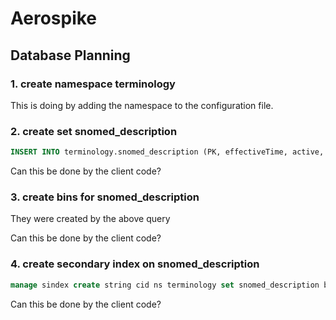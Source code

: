 # Aerospike

## Database Planning

### 1. create namespace terminology

This is doing by adding the namespace to the configuration file.

### 2. create set snomed_description

```sql
INSERT INTO terminology.snomed_description (PK, effectiveTime, active, moduleId, conceptId, languageCode, typeId, term, caseSignificanceId) VALUES (1, "20201212", "1", "asd", "asd", "asd", "asd", "asd", "asd")
```

Can this be done by the client code?

### 3. create bins for snomed_description

They were created by the above query

Can this be done by the client code?

### 4. create secondary index on snomed_description

```sql
manage sindex create string cid ns terminology set snomed_description bin cid
```

Can this be done by the client code?
